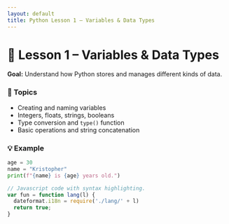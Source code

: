 ```yaml
---
layout: default
title: Python Lesson 1 – Variables & Data Types
---
```



# 🧠 Lesson 1 – Variables & Data Types
**Goal:** Understand how Python stores and manages different kinds of data.

### 🧩 Topics
- Creating and naming variables
- Integers, floats, strings, booleans
- Type conversion and `type()` function
- Basic operations and string concatenation

### 💡 Example

```python
age = 30
name = "Kristopher"
print(f"{name} is {age} years old.")
```

```js
// Javascript code with syntax highlighting.
var fun = function lang(l) {
  dateformat.i18n = require('./lang/' + l)
  return true;
}
```